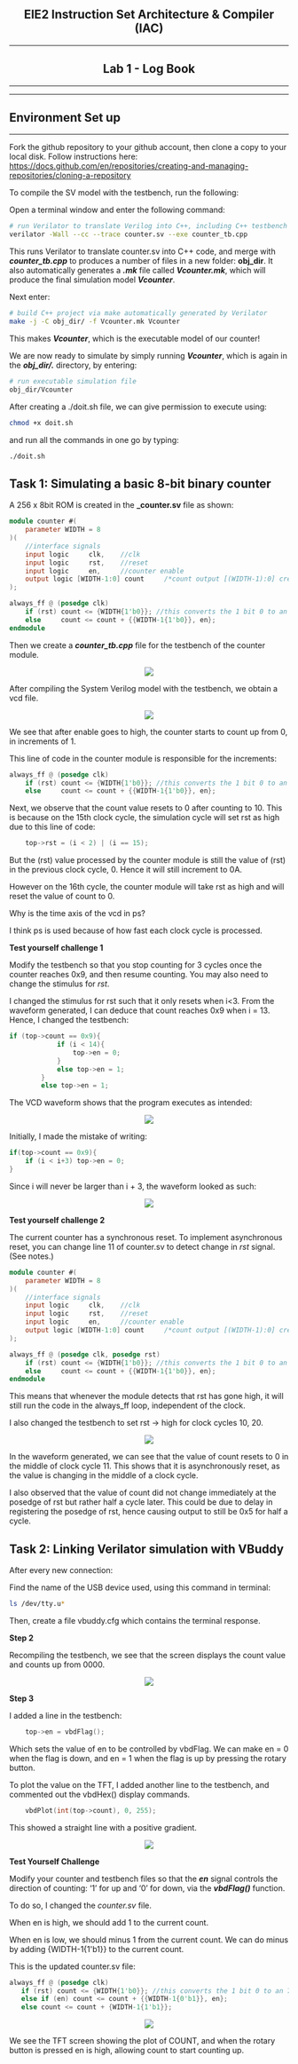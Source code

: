 <center>

## EIE2 Instruction Set Architecture & Compiler (IAC)
---
## Lab 1 -  Log Book

---

</center>

---
## Environment Set up 
---

Fork the github repository to your github account, then clone a copy to your local disk. Follow instructions here: https://docs.github.com/en/repositories/creating-and-managing-repositories/cloning-a-repository

To compile the SV model with the testbench, run the following: 

Open a terminal window and enter the following command:

```bash
# run Verilator to translate Verilog into C++, including C++ testbench
verilator -Wall --cc --trace counter.sv --exe counter_tb.cpp
```
This runs Verilator to translate counter.sv into C++ code, and merge with **_counter_tb.cpp_** to produces a number of files in a new folder: **obj_dir**. It also automatically generates a **_.mk_** file called **_Vcounter.mk_**, which will produce the final simulation model **_Vcounter_**.

Next enter:

```bash
# build C++ project via make automatically generated by Verilator
make -j -C obj_dir/ -f Vcounter.mk Vcounter
```

This makes **_Vcounter_**, which is the executable model of our counter!  

We are now ready to simulate by simply running **_Vcounter_**, which is again in the **_obj_dir/._** directory, by entering:

```bash
# run executable simulation file
obj_dir/Vcounter
```

After creating a ./doit.sh file, we can give permission to execute using: 
```bash
chmod +x doit.sh
```

and run all the commands in one go by typing: 
```bash
./doit.sh
```

## Task 1: Simulating a basic 8-bit binary counter 
A 256 x 8bit ROM is created in the **_counter.sv** file as shown: 
```Verilog 
module counter #(
    parameter WIDTH = 8
)(
    //interface signals 
    input logic     clk,    //clk
    input logic     rst,    //reset 
    input logic     en,     //counter enable 
    output logic [WIDTH-1:0] count     /*count output [(WIDTH-1):0] creates a 8 bit output 7:0*/
);

always_ff @ (posedge clk)
    if (rst) count <= {WIDTH{1'b0}}; //this converts the 1 bit 0 to an 7 bit zero matching the WIDTH
    else     count <= count + {{WIDTH-1{1'b0}}, en}; 
endmodule

```
Then we create a **_counter_tb.cpp_** file for the testbench of the counter module. 

<p align="center"> <img src="images/counter_tb.jpg" /> </p>

After compiling the System Verilog model with the testbench, we obtain a vcd file. 

<p align="center"> <img src="images/vcd.png" /> </p>

We see that after enable goes to high, the counter starts to count up from 0, in increments of 1. 

This line of code in the counter module is responsible for the increments: 

```Verilog 
always_ff @ (posedge clk)
    if (rst) count <= {WIDTH{1'b0}}; //this converts the 1 bit 0 to an 7 bit zero matching the WIDTH
    else     count <= count + {{WIDTH-1{1'b0}}, en}; 
```
Next, we observe that the count value resets to 0 after counting to 10. This is because on the 15th clock cycle, the simulation cycle will set rst as high due to this line of code: 

```c++
    top->rst = (i < 2) | (i == 15);
```
But the (rst) value processed by the counter module is still the value of (rst) in the previous clock cycle, 0. Hence it will still increment to 0A. 

However on the 16th cycle, the counter module will take rst as high and will reset the value of count to 0. 

Why is the time axis of the vcd in ps?

I think ps is used because of how fast each clock cycle is processed. 


**Test yourself challenge 1**

Modify the testbench so that you stop counting for 3 cycles once the counter reaches 0x9, and then resume counting.  You may also need to change the stimulus for _rst_.

I changed the stimulus for rst such that it only resets when i<3. From the waveform generated, I can deduce that count reaches 0x9 when i = 13. Hence, I changed the testbench:

```cpp
if (top->count == 0x9){
            if (i < 14){
                top->en = 0;
            }
            else top->en = 1;
        }
        else top->en = 1;
```
The VCD waveform shows that the program executes as intended:
<p align="center"> <img src="images/challenge1.png" /> </p>

Initially, I made the mistake of writing: 
```c++
if(top->count == 0x9){
    if (i < i+3) top->en = 0;
}
```

Since i will never be larger than i + 3, the waveform looked as such: 
<p align="center"> <img src="images/vcdmistake.png" /> </p>

**Test yourself challenge 2**

The current counter has a synchronous reset. To implement asynchronous reset, you can change line 11 of counter.sv to detect change in _rst_ signal.  (See notes.) 

```Verilog 
module counter #(
    parameter WIDTH = 8
)(
    //interface signals 
    input logic     clk,    //clk
    input logic     rst,    //reset 
    input logic     en,     //counter enable 
    output logic [WIDTH-1:0] count     /*count output [(WIDTH-1):0] creates a 8 bit output 7:0*/
);

always_ff @ (posedge clk, posedge rst)
    if (rst) count <= {WIDTH{1'b0}}; //this converts the 1 bit 0 to an 7 bit zero matching the WIDTH
    else     count <= count + {{WIDTH-1{1'b0}}, en}; 
endmodule
```
This means that whenever the module detects that rst has gone high, it will still run the code in the always_ff loop, independent of the clock. 

I also changed the testbench to set rst -> high for clock cycles 10, 20.

<p align="center"> <img src="images/challenge2.png" /> </p>

In the waveform generated, we can see that the value of count resets to 0 in the middle of clock cycle 11. This shows that it is asynchronously reset, as the value is changing in the middle of a clock cycle. 

I also observed that the value of count did not change immediately at the posedge of rst but rather half a cycle later. This could be due to delay in registering the posedge of rst, hence causing output to still be 0x5 for half a cycle.

## Task 2: Linking Verilator simulation with VBuddy

After every new connection:

 Find the name of the USB device used, using this command in terminal:

```bash
ls /dev/tty.u*
```

Then, create a file vbuddy.cfg which contains the terminal response. 

**Step 2**

Recompiling the testbench, we see that the screen displays the count value and counts up from 0000.

<p align="center"> <img src="images/countdisplay.jpg" /> </p>


**Step 3**

I added a line in the testbench: 
```C++
    top->en = vbdFlag();
```
Which sets the value of en to be controlled by vbdFlag. We can make en = 0 when the flag is down, and en = 1 when the flag is up by pressing the rotary button. 

To plot the value on the TFT, I added another line to the testbench, and commented out the vbdHex() display commands.

```C++
    vbdPlot(int(top->count), 0, 255);
```

This showed a straight line with a positive gradient.

<p align="center"> <img src="images/plotdisplay.jpg" /> </p>

**Test Yourself Challenge**

Modify your counter and testbench files so that the **_en_** signal controls the direction of counting: ‘1’ for up and ‘0’ for down, via the **_vbdFlag()_** function.

To do so, I changed the *_counter.sv_* file. 

When en is high, we should add 1 to the current count.

 When en is low, we should minus 1 from the current count. We can do minus by adding {WIDTH-1{1'b1}} to the current count. 

 This is the updated counter.sv file:
 ```Verilog 
always_ff @ (posedge clk)
    if (rst) count <= {WIDTH{1'b0}}; //this converts the 1 bit 0 to an 7 bit zero matching the WIDTH
    else if (en) count <= count + {{WIDTH-1{0'b1}}, en};
    else count <= count + {WIDTH-1{1'b1}};
 ```
 
 <p align="center"> <img src="images/challenge3.PNG" /> </p>

 We see the TFT screen showing the plot of COUNT, and when the rotary button is pressed en is high, allowing count to start counting up. 












